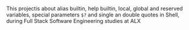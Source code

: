 This projectis about alias builtin, help builtin, local, global and reserved variables, special parameters `$?` and single an double quotes in Shell, during Full Stack Software Engineering studies at ALX

